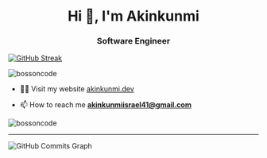 <h1 align="center">Hi 👋, I'm Akinkunmi</h1>
<h3 align="center">Software Engineer</h3>





[![GitHub Streak](https://github-readme-streak-stats.herokuapp.com?user=bossoncode&theme=dracula&hide_border=true&date_format=M%20j%5B%2C%20Y%5D)](https://git.io/streak-stats)


<p align="left"> <img src="https://komarev.com/ghpvc/?username=bossoncode&label=Profile%20views&color=0e75b6&style=flat" alt="bossoncode" /> </p>

- 👨‍💻 Visit my website [akinkunmi.dev](akinkunmi.dev)

- 📫 How to reach me **akinkunmiisrael41@gmail.com**

<p><img align="center" src="https://github-readme-stats.vercel.app/api/top-langs?username=bossoncode&show_icons=true&locale=en&layout=compact&bg_color=181824&color=14b8a6&line=22c55e&point=14b8a6&area_color=181824&area=true&hide_border=true" alt="bossoncode" /></p>
<hr/>
<img src="https://activity-graph.herokuapp.com/graph?username=bossoncode&bg_color=181824&color=14b8a6&line=22c55e&point=14b8a6&area_color=181824&area=true&hide_border=true&custom_title=GitHub%20Commits%20Graph" alt="GitHub Commits Graph" />
